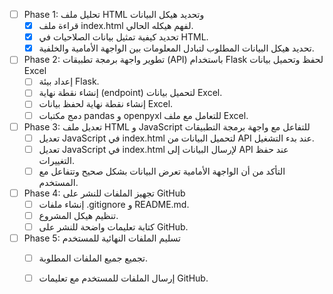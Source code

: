 - [ ] Phase 1: تحليل ملف HTML وتحديد هيكل البيانات
  - [x] قراءة ملف index.html لفهم هيكله الحالي.
  - [x] تحديد كيفية تمثيل بيانات الصلاحيات في HTML.
  - [x] تحديد هيكل البيانات المطلوب لتبادل المعلومات بين الواجهة الأمامية والخلفية.
- [ ] Phase 2: تطوير واجهة برمجة تطبيقات (API) باستخدام Flask لحفظ وتحميل بيانات Excel
  - [ ] إعداد بيئة Flask.
  - [ ] إنشاء نقطة نهاية (endpoint) لتحميل بيانات Excel.
  - [ ] إنشاء نقطة نهاية لحفظ بيانات Excel.
  - [ ] دمج مكتبات pandas و openpyxl للتعامل مع ملف Excel.
- [ ] Phase 3: تعديل ملف HTML و JavaScript للتفاعل مع واجهة برمجة التطبيقات
  - [ ] تعديل JavaScript في index.html لتحميل البيانات من API عند بدء التشغيل.
  - [ ] تعديل JavaScript في index.html لإرسال البيانات إلى API عند حفظ التغييرات.
  - [ ] التأكد من أن الواجهة الأمامية تعرض البيانات بشكل صحيح وتتفاعل مع المستخدم.
- [ ] Phase 4: تجهيز الملفات للنشر على GitHub
  - [ ] إنشاء ملفات .gitignore و README.md.
  - [ ] تنظيم هيكل المشروع.
  - [ ] كتابة تعليمات واضحة للنشر على GitHub.
- [ ] Phase 5: تسليم الملفات النهائية للمستخدم
  - [ ] تجميع جميع الملفات المطلوبة.
  - [ ] إرسال الملفات للمستخدم مع تعليمات GitHub.

